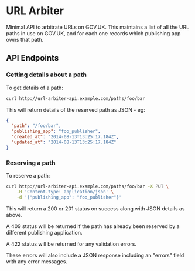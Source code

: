 # URL Arbiter

Minimal API to arbitrate URLs on GOV.UK.  This maintains a list of all the URL
paths in use on GOV.UK, and for each one records which publishing app owns that
path.

## API Endpoints

### Getting details about a path

To get details of a path:

``` sh
curl http://url-arbiter-api.example.com/paths/foo/bar
```

This will return details of the reserved path as JSON - eg:

``` json
{
  "path": "/foo/bar",
  "publishing_app": "foo_publisher",
  "created_at": "2014-08-13T13:25:17.184Z",
  "updated_at": "2014-08-13T13:25:17.184Z"
}
```

### Reserving a path

To reserve a path:

``` sh
curl http://url-arbiter-api.example.com/paths/foo/bar -X PUT \
    -H 'Content-type: application/json' \
    -d '{"publishing_app": "foo_publisher"}'
```

This will return a 200 or 201 status on success along with JSON details as above.

A 409 status will be returned if the path has already been reserved by a
different publishing application.

A 422 status will be returned for any validation errors.

These errors will also include a JSON response including an "errors" field with
any error messages.
